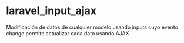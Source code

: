 # laravel_input_ajax
Modificación de datos de cualquier modelo usando inputs cuyo evento change permite actualizar cada dato usando AJAX
